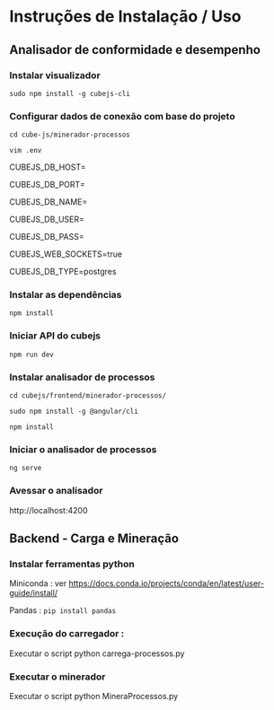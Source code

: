 
# Instruções de Instalação / Uso

## Analisador de conformidade e desempenho

### Instalar visualizador

`sudo npm install -g cubejs-cli`

### Configurar dados de conexão com base do projeto

`cd cube-js/minerador-processos`

`vim .env`

CUBEJS_DB_HOST=<host>
  
CUBEJS_DB_PORT=<port>
  
CUBEJS_DB_NAME=<db>
  
CUBEJS_DB_USER=<user>
  
CUBEJS_DB_PASS=<passord>
  
CUBEJS_WEB_SOCKETS=true

CUBEJS_DB_TYPE=postgres

### Instalar as dependências

`npm install`

### Iniciar API do cubejs

`npm run dev`

### Instalar analisador de processos

`cd cubejs/frontend/minerador-processos/`

`sudo npm install -g @angular/cli`

`npm install`

### Iniciar o analisador de processos

`ng serve`

### Avessar o analisador

http://localhost:4200

## Backend - Carga e Mineração

### Instalar ferramentas python

Miniconda : ver https://docs.conda.io/projects/conda/en/latest/user-guide/install/

Pandas : `pip install pandas`

### Execução do carregador :

Executar o script python carrega-processos.py

### Executar o minerador

Executar o script python MineraProcessos.py
